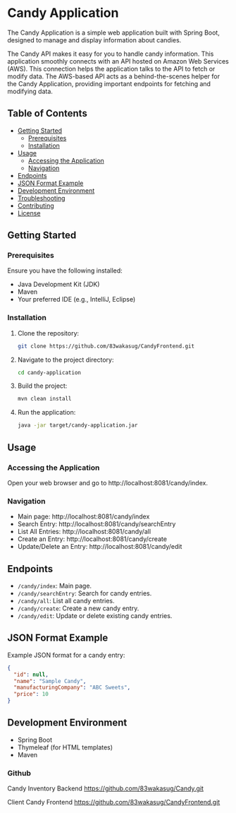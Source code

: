 # Candy Application

The Candy Application is a simple web application built with Spring Boot, designed to manage and display information about candies.

The Candy API makes it easy for you to handle candy information. This application smoothly connects with an API hosted on Amazon Web Services (AWS). 
This connection helps the application talks to the API to fetch or modify data. 
The AWS-based API acts as a behind-the-scenes helper for the Candy Application, providing important endpoints for fetching and modifying data.

## Table of Contents

- [Getting Started](#getting-started)
    - [Prerequisites](#prerequisites)
    - [Installation](#installation)
- [Usage](#usage)
    - [Accessing the Application](#accessing-the-application)
    - [Navigation](#navigation)
- [Endpoints](#endpoints)
- [JSON Format Example](#json-format-example)
- [Development Environment](#development-environment)
- [Troubleshooting](#troubleshooting)
- [Contributing](#contributing)
- [License](#license)

## Getting Started

### Prerequisites

Ensure you have the following installed:

- Java Development Kit (JDK)
- Maven
- Your preferred IDE (e.g., IntelliJ, Eclipse)

### Installation

1. Clone the repository:

    ```bash
    git clone https://github.com/83wakasug/CandyFrontend.git
    ```

2. Navigate to the project directory:

    ```bash
    cd candy-application
    ```

3. Build the project:

    ```bash
    mvn clean install
    ```

4. Run the application:

    ```bash
    java -jar target/candy-application.jar
    ```

## Usage

### Accessing the Application

Open your web browser and go to http://localhost:8081/candy/index.

### Navigation

- Main page: http://localhost:8081/candy/index
- Search Entry: http://localhost:8081/candy/searchEntry
- List All Entries: http://localhost:8081/candy/all
- Create an Entry: http://localhost:8081/candy/create
- Update/Delete an Entry: http://localhost:8081/candy/edit

## Endpoints

- `/candy/index`: Main page.
- `/candy/searchEntry`: Search for candy entries.
- `/candy/all`: List all candy entries.
- `/candy/create`: Create a new candy entry.
- `/candy/edit`: Update or delete existing candy entries.

## JSON Format Example

Example JSON format for a candy entry:

```json
{
  "id": null,
  "name": "Sample Candy",
  "manufacturingCompany": "ABC Sweets",
  "price": 10
}
```
## Development Environment

- Spring Boot
- Thymeleaf (for HTML templates)
- Maven

### Github
Candy Inventory Backend
https://github.com/83wakasug/Candy.git

Client Candy Frontend
https://github.com/83wakasug/CandyFrontend.git
